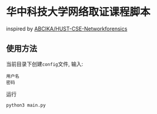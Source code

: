# 华中科技大学网络取证课程脚本
inspired by [ABCIKA/HUST-CSE-Networkforensics](https://github.com/ABCIKA/HUST-CSE-Networkforensics)
## 使用方法
当前目录下创建`config`文件, 输入:
```text
用户名
密码
```
运行
```bash
python3 main.py
```